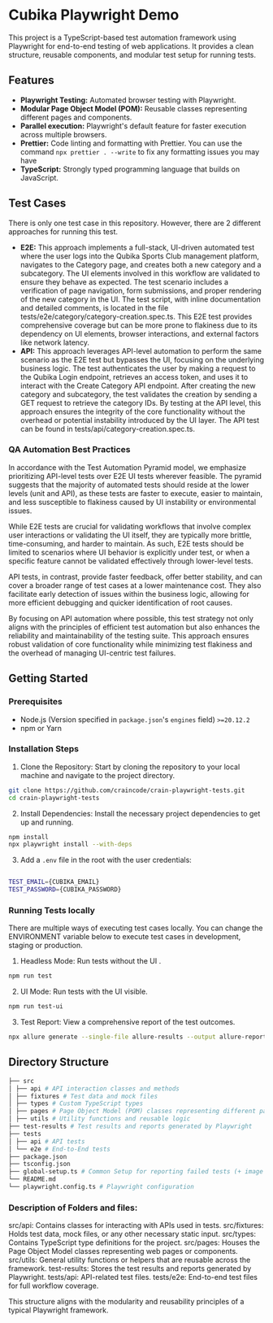 # Cubika Playwright Demo

This project is a TypeScript-based test automation framework using Playwright for end-to-end testing of web applications. It provides a clean structure, reusable components, and modular test setup for running tests.

## Features

- **Playwright Testing:** Automated browser testing with Playwright.
- **Modular Page Object Model (POM):** Reusable classes representing different pages and components.
- **Parallel execution:** Playwright's default feature for faster execution across multiple browsers.
- **Prettier:** Code linting and formatting with Prettier. You can use the command `npx prettier . --write` to fix any formatting issues you may have
- **TypeScript:** Strongly typed programming language that builds on JavaScript.

## Test Cases

There is only one test case in this repository. However, there are 2 different approaches for running this test.

- **E2E:** This approach implements a full-stack, UI-driven automated test where the user logs into the Qubika Sports Club management platform, navigates to the Category page, and creates both a new category and a subcategory. The UI elements involved in this workflow are validated to ensure they behave as expected. The test scenario includes a verification of page navigation, form submissions, and proper rendering of the new category in the UI. The test script, with inline documentation and detailed comments, is located in the file tests/e2e/category/category-creation.spec.ts. This E2E test provides comprehensive coverage but can be more prone to flakiness due to its dependency on UI elements, browser interactions, and external factors like network latency.
- **API:** This approach leverages API-level automation to perform the same scenario as the E2E test but bypasses the UI, focusing on the underlying business logic. The test authenticates the user by making a request to the Qubika Login endpoint, retrieves an access token, and uses it to interact with the Create Category API endpoint. After creating the new category and subcategory, the test validates the creation by sending a GET request to retrieve the category IDs. By testing at the API level, this approach ensures the integrity of the core functionality without the overhead or potential instability introduced by the UI layer. The API test can be found in tests/api/category-creation.spec.ts.

### QA Automation Best Practices

In accordance with the Test Automation Pyramid model, we emphasize prioritizing API-level tests over E2E UI tests wherever feasible. The pyramid suggests that the majority of automated tests should reside at the lower levels (unit and API), as these tests are faster to execute, easier to maintain, and less susceptible to flakiness caused by UI instability or environmental issues.

While E2E tests are crucial for validating workflows that involve complex user interactions or validating the UI itself, they are typically more brittle, time-consuming, and harder to maintain. As such, E2E tests should be limited to scenarios where UI behavior is explicitly under test, or when a specific feature cannot be validated effectively through lower-level tests.

API tests, in contrast, provide faster feedback, offer better stability, and can cover a broader range of test cases at a lower maintenance cost. They also facilitate early detection of issues within the business logic, allowing for more efficient debugging and quicker identification of root causes.

By focusing on API automation where possible, this test strategy not only aligns with the principles of efficient test automation but also enhances the reliability and maintainability of the testing suite. This approach ensures robust validation of core functionality while minimizing test flakiness and the overhead of managing UI-centric test failures.

## Getting Started

### Prerequisites

- Node.js (Version specified in `package.json`'s `engines` field) `>=20.12.2`
- npm or Yarn

### Installation Steps

1. Clone the Repository: Start by cloning the repository to your local machine and navigate to the project directory.

```bash
git clone https://github.com/craincode/crain-playwright-tests.git
cd crain-playwright-tests
```

2. Install Dependencies: Install the necessary project dependencies to get up and running.

```bash
npm install
npx playwright install --with-deps
```

3.  Add a `.env` file in the root with the user credentials:

```bash

TEST_EMAIL={CUBIKA_EMAIL}
TEST_PASSWORD={CUBIKA_PASSWORD}
```

### Running Tests locally

There are multiple ways of executing test cases locally. You can change the ENVIRONMENT variable below to execute test cases in development, staging or production.

1. Headless Mode: Run tests without the UI .

```bash
npm run test
```

2. UI Mode: Run tests with the UI visible.

```bash
npm run test-ui
```

3. Test Report: View a comprehensive report of the test outcomes.

```bash
npx allure generate --single-file allure-results --output allure-report --clean
```

## Directory Structure

```bash
├── src
│ ├── api # API interaction classes and methods
│ ├── fixtures # Test data and mock files
│ ├── types # Custom TypeScript types
│ ├── pages # Page Object Model (POM) classes representing different pages/components
│ ├── utils # Utility functions and reusable logic
├── test-results # Test results and reports generated by Playwright
├── tests
│ ├── api # API tests
│ └── e2e # End-to-End tests
├── package.json
├── tsconfig.json
├── global-setup.ts # Common Setup for reporting failed tests (+ image compression)
└── README.md
└── playwright.config.ts # Playwright configuration
```

### Description of Folders and files:

src/api: Contains classes for interacting with APIs used in tests.
src/fixtures: Holds test data, mock files, or any other necessary static input.
src/types: Contains TypeScript type definitions for the project.
src/pages: Houses the Page Object Model classes representing web pages or components.
src/utils: General utility functions or helpers that are reusable across the framework.
test-results: Stores the test results and reports generated by Playwright.
tests/api: API-related test files.
tests/e2e: End-to-end test files for full workflow coverage.

This structure aligns with the modularity and reusability principles of a typical Playwright framework.
